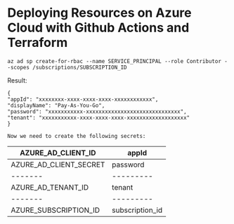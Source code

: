 # Deploying Resources on Azure Cloud with Github Actions and Terraform

```
az ad sp create-for-rbac --name SERVICE_PRINCIPAL --role Contributor --scopes /subscriptions/SUBSCRIPTION_ID
```

Result:

```
{
"appId": "xxxxxxxx-xxxx-xxxx-xxxx-xxxxxxxxxxxx",
"displayName": "Pay-As-You-Go",
"password": "xxxxxxxxxxx-xxxxxxxxxxxxxxxxxxxxxxxxxxxxxx",
"tenant": "xxxxxxxxxxx-xxxx-xxxx-xxxx-xxxxxxxxxxxxxxxxxxx"
}

Now we need to create the following secrets:

```

| AZURE_AD_CLIENT_ID | appId |
--------------------|-------|
| AZURE_AD_CLIENT_SECRET | password
|-------|---------|
|AZURE_AD_TENANT_ID | tenant |
|-------|---------|
|AZURE_SUBSCRIPTION_ID | subscription_id |
